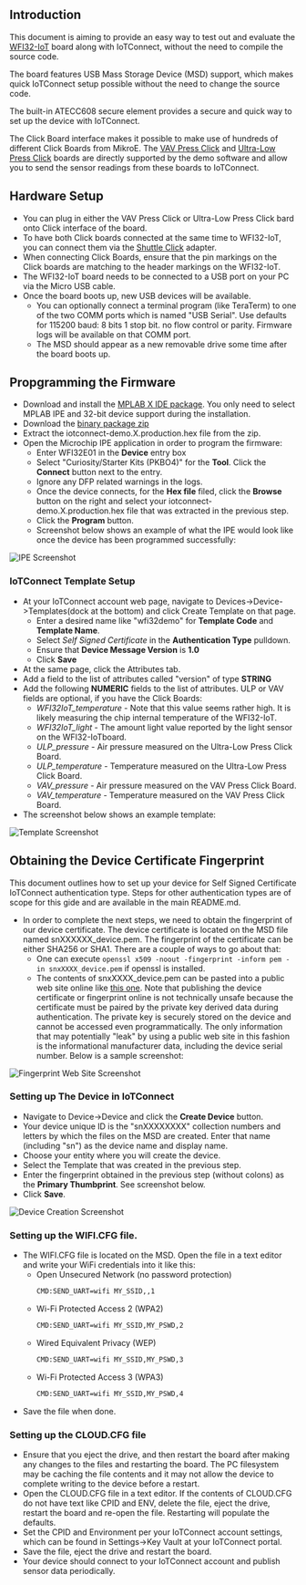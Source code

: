 ## Introduction

This document is aiming to provide an easy way to test out and evaluate the 
[WFI32-IoT](https://www.microchip.com/en-us/development-tool/ev36w50a) board 
along with IoTConnect, without the need to compile the source code.

The board features USB Mass Storage Device (MSD) support, which makes quick IoTConnect setup possible without the need
to change the source code.

The built-in ATECC608 secure element provides a secure and quick way 
to set up the device with IoTConnect.

The Click Board interface makes it possible to make use of hundreds of different Click Boards from MikroE.
The [VAV Press Click](https://www.mikroe.com/vav-press-click) and [Ultra-Low Press Click]() boards are
directly supported by the demo software and allow you to send the sensor readings from these boards to IoTConnect.

## Hardware Setup

* You can plug in either the VAV Press Click or Ultra-Low Press Click bard onto Click interface of the board.
* To have both Click boards connected at the same time to WFI32-IoT, you can connect them via the
[Shuttle Click](https://www.mikroe.com/shuttle-click) adapter.
* When connecting Click Boards, ensure that the pin markings on the Click boards are matching to the header markings on the WFI32-IoT.
* The WFI32-IoT board needs to be connected to a USB port on your PC via the Micro USB cable.
* Once the board boots up, new USB devices will be available. 
  * You can optionally connect a terminal program (like TeraTerm) to one of the two COMM ports
which is named "USB Serial". Use defaults for 115200 baud: 8 bits 1 stop bit. no flow control or parity. 
Firmware logs will be available on that COMM port. 
  * The MSD should appear as a new removable drive some time after the board boots up.

## Propgramming the Firmware

* Download and install the [MPLAB X IDE package](https://www.microchip.com/en-us/tools-resources/develop/mplab-x-ide). 
You only need to select MPLAB IPE and 32-bit device support during the installation.
* Download the [binary package zip](https://saleshosted.z13.web.core.windows.net/sdk/AzureRTOS/iotconnect-demo-wfi32-011123.zip)
* Extract the iotconnect-demo.X.production.hex file from the zip.
* Open the Microchip IPE application in order to program the firmware: 
  * Enter WFI32E01 in the **Device** entry box
  * Select "Curiosity/Starter Kits (PKBO4)" for the **Tool**. Click the **Connect** button next to the entry.
  * Ignore any DFP related warnings in the logs.
  * Once the device connects, for the **Hex file** filed, click the **Browse** button on the right and select your iotconnect-demo.X.production.hex file that was extracted in the previous step.
  * Click the **Program** button.
  * Screenshot below shows an example of what the IPE would look like once the device has been programmed successfully:

![IPE Screenshot](media/IPE.png "IPE Screenshot")

### IoTConnect Template Setup

* At your IoTConnect account web page, navigate to Devices->Device->Templates(dock at the bottom) and click Create Template on that page.
  * Enter a desired name like "wfi32demo" for **Template Code** and **Template Name**. 
  * Select *Self Signed Certificate* in the **Authentication Type** pulldown.
  * Ensure that **Device Message Version** is **1.0**
  * Click **Save**
* At the same page, click the Attributes tab.
* Add a field to the list of attributes called "version" of type **STRING** 
* Add the following **NUMERIC** fields to the list of attributes. ULP or VAV fields are optional, if you have the Click Boards:
  * *WFI32IoT_temperature* - Note that this value seems rather high. It is likely measuring the chip internal temperature of the WFI32-IoT.
  * *WFI32IoT_light* - The amount light value reported by the light sensor on the WFI32-IoTboard.
  * *ULP_pressure* - Air pressure measured on the Ultra-Low Press Click Board.
  * *ULP_temperature* - Temperature measured on the Ultra-Low Press Click Board.
  * *VAV_pressure* - Air pressure measured on the VAV Press Click Board.
  * *VAV_temperature* - Temperature measured on the VAV Press Click Board.
* The screenshot below shows an example template:

![Template Screenshot](media/template.png "Template Screenshot")

## Obtaining the Device Certificate Fingerprint

This document outlines how to set up your device for Self Signed Certificate IoTConnect authentication type.
Steps for other authentication types are of scope for this gide and are available in the main README.md.

* In order to complete the next steps, we need to obtain the fingerprint of our device certificate.
The device certificate is located on the MSD file named snXXXXXX_device.pem.
The fingerprint of the certificate can be either SHA256 or SHA1.
There are a couple of ways to go about that:
   * One can execute ``` openssl x509 -noout -fingerprint -inform pem -in snxXXXX_device.pem ``` if openssl is installed.
   * The contents of snxXXXX_device.pem can be pasted into a public
web site online like [this one](https://www.samltool.com/fingerprint.php). 
Note that publishing the device certificate or fingerprint online is not technically unsafe 
because the certificate must be paired by the private key derived data during authentication. 
The private key is securely stored on the device and cannot be accessed even programmatically.
The only information that may potentially "leak" by using a public web site in this fashion is the informational 
manufacturer data, including the device serial number. Below is a sample screenshot:

![Fingerprint Web Site Screenshot](media/fingerprint.png "Fingerprint Web Site Screenshot")

### Setting up The Device in IoTConnect
 
* Navigate to Device->Device and click the **Create Device** button.
* Your device unique ID is the "snXXXXXXXX" collection numbers and letters by which the files on the MSD are created. 
Enter that name (including "sn") as the device name and display name.
* Choose your entity where you will create the device.
* Select the Template that was created in the previous step.
* Enter the fingerprint obtained in the previous step (without colons) as the **Primary Thumbprint**. See screenshot below.
* Click **Save**.

![Device Creation Screenshot](media/iotc-device.png "Device Creation Screenshot")

### Setting up the WIFI.CFG file.

* The WIFI.CFG file is located on the MSD. Open the file in a text editor and write your WiFi credentials into it like this:
   - Open Unsecured Network (no password protection)
        ```bash
        CMD:SEND_UART=wifi MY_SSID,,1
        ```
    - Wi-Fi Protected Access 2 (WPA2)
        ```bash
        CMD:SEND_UART=wifi MY_SSID,MY_PSWD,2
        ```
    - Wired Equivalent Privacy (WEP)
        ```bash
        CMD:SEND_UART=wifi MY_SSID,MY_PSWD,3
        ```
    - Wi-Fi Protected Access 3 (WPA3)
        ```bash
        CMD:SEND_UART=wifi MY_SSID,MY_PSWD,4
        ```
* Save the file when done.


### Setting up the CLOUD.CFG file

* Ensure that you eject the drive, and then restart the board after making any changes to the files and restarting the board.
The PC filesystem may be caching the file contents and it may not allow the device to complete writing to the device before a restart.
* Open the CLOUD.CFG file in a text editor. If the contents of CLOUD.CFG do not have text like CPID and ENV, 
delete the file, eject the drive, restart the board and re-open the file.
Restarting will populate the defaults.
* Set the CPID and Environment per your IoTConnect account settings, which can be found in Settings->Key Vault at your IoTConnect portal.
* Save the file, eject the drive and restart the board.
* Your device should connect to your IoTConnect account and publish sensor data periodically.



